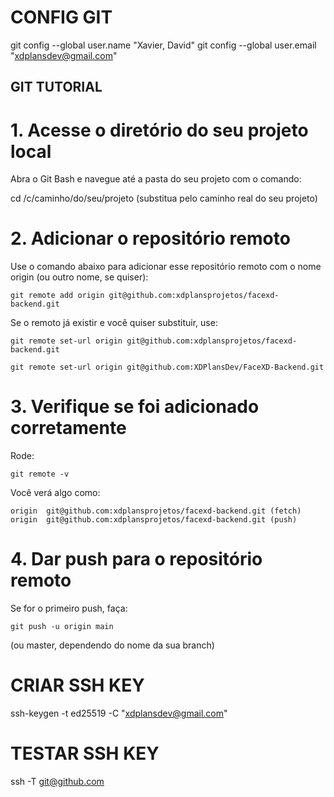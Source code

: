 # CONFIG GIT

git config --global user.name "Xavier, David"
git config --global user.email "xdplansdev@gmail.com"

## GIT TUTORIAL

# 1. Acesse o diretório do seu projeto local

Abra o Git Bash e navegue até a pasta do seu projeto com o comando:

cd /c/caminho/do/seu/projeto
(substitua pelo caminho real do seu projeto)

# 2. Adicionar o repositório remoto

Use o comando abaixo para adicionar esse repositório remoto com o nome origin (ou outro nome, se quiser):

    git remote add origin git@github.com:xdplansprojetos/facexd-backend.git

Se o remoto já existir e você quiser substituir, use:

    git remote set-url origin git@github.com:xdplansprojetos/facexd-backend.git

    git remote set-url origin git@github.com:XDPlansDev/FaceXD-Backend.git

# 3. Verifique se foi adicionado corretamente

Rode:

    git remote -v

Você verá algo como:

    origin  git@github.com:xdplansprojetos/facexd-backend.git (fetch)
    origin  git@github.com:xdplansprojetos/facexd-backend.git (push)

# 4. Dar push para o repositório remoto

Se for o primeiro push, faça:

    git push -u origin main
(ou master, dependendo do nome da sua branch)

# CRIAR SSH KEY

ssh-keygen -t ed25519 -C "xdplansdev@gmail.com"

# TESTAR SSH KEY

ssh -T git@github.com
